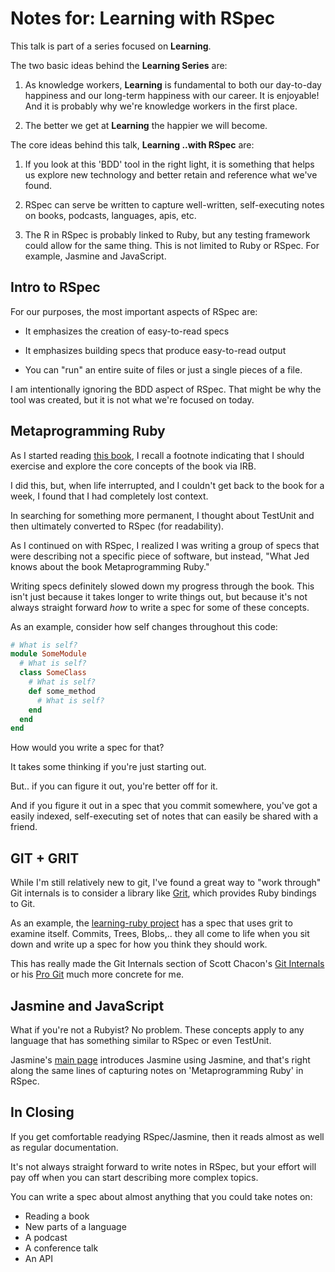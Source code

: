 # Notes for: Learning with RSpec

This talk is part of a series focused on **Learning**.

The two basic ideas behind the **Learning Series** are:

1. As knowledge workers, **Learning** is fundamental to both our day-to-day
   happiness and our long-term happiness with our career. It is enjoyable! And
   it is probably why we're knowledge workers in the first place.

2. The better we get at **Learning** the happier we will become.

The core ideas behind this talk, **Learning ..with RSpec** are:

1. If you look at this 'BDD' tool in the right light, it is something that helps
   us explore new technology and better retain and reference what we've found.

2. RSpec can serve be written to capture well-written, self-executing notes on
   books, podcasts, languages, apis, etc.

3. The R in RSpec is probably linked to Ruby, but any testing framework could
   allow for the same thing. This is not limited to Ruby or RSpec. For example,
   Jasmine and JavaScript.

## Intro to RSpec

For our purposes, the most important aspects of RSpec are:

* It emphasizes the creation of easy-to-read specs

* It emphasizes building specs that produce easy-to-read output

* You can "run" an entire suite of files or just a single pieces of a file.

I am intentionally ignoring the BDD aspect of RSpec. That might be why the tool
was created, but it is not what we're focused on today.

## Metaprogramming Ruby

As I started reading
[this book](http://pragprog.com/book/ppmetr/metaprogramming-ruby), I recall a
footnote indicating that I should exercise and explore the core concepts of the
book via IRB.

I did this, but, when life interrupted, and I couldn't get back to the book for
a week, I found that I had completely lost context.

In searching for something more permanent, I thought about TestUnit and then
ultimately converted to RSpec (for readability).

As I continued on with RSpec, I realized I was writing a group of specs that
were describing not a specific piece of software, but instead, "What Jed knows
about the book Metaprogramming Ruby."

Writing specs definitely slowed down my progress through the book. This isn't
just because it takes longer to write things out, but because it's not always
straight forward *how* to write a spec for some of these concepts.

As an example, consider how self changes throughout this code:

```ruby
# What is self?
module SomeModule
  # What is self?
  class SomeClass
    # What is self?
    def some_method
      # What is self?
    end
  end
end
```

How would you write a spec for that?

It takes some thinking if you're just starting out.

But.. if you can figure it out, you're better off for it.

And if you figure it out in a spec that you commit somewhere, you've got a
easily indexed, self-executing set of notes that can easily be shared with a
friend.

## GIT + GRIT

While I'm still relatively new to git, I've found a great way to "work through"
Git internals is to consider a library like
[Grit](https://github.com/mojombo/grit), which provides Ruby bindings to Git.

As an example, the
[learning-ruby project](https://github.com/jedcn/learning-ruby) has a spec that
uses grit to examine itself. Commits, Trees, Blobs,.. they all come to life when
you sit down and write up a spec for how you think they should work.

This has really made the Git Internals section of Scott Chacon's
[Git Internals](https://peepcode.com/products/git-internals-pdf) or his
[Pro Git](http://git-scm.com/book) much more concrete for me.

## Jasmine and JavaScript

What if you're not a Rubyist? No problem. These concepts apply to any language
that has something similar to RSpec or even TestUnit.

Jasmine's [main page](http://pivotal.github.com/jasmine/) introduces Jasmine
using Jasmine, and that's right along the same lines of capturing notes on
'Metaprogramming Ruby' in RSpec.

## In Closing

If you get comfortable readying RSpec/Jasmine, then it reads almost as well as
regular documentation.

It's not always straight forward to write notes in RSpec, but your effort will
pay off when you can start describing more complex topics.

You can write a spec about almost anything that you could take notes on:

* Reading a book
* New parts of a language
* A podcast
* A conference talk
* An API

